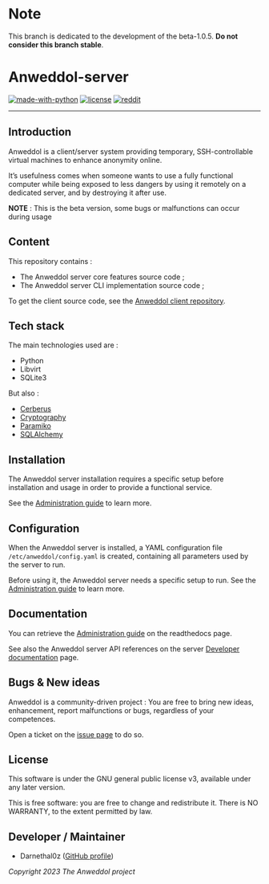 # Note

This branch is dedicated to the development of the beta-1.0.5. **Do not consider this branch stable**.

# Anweddol-server

[![made-with-python](https://img.shields.io/badge/Made%20with-Python-important)](https://www.python.org/)
[![license](https://img.shields.io/badge/license-GPLv3-blue.svg)](https://shields.io/)
[![reddit](https://img.shields.io/reddit/subreddit-subscribers/Anweddol?style=social)](https://www.reddit.com/r/Anweddol/)

---

## Introduction

Anweddol is a client/server system providing temporary, SSH-controllable virtual machines to enhance anonymity online.

It’s usefulness comes when someone wants to use a fully functional computer while being exposed to less dangers by using it remotely on a dedicated server, and by destroying it after use.

**NOTE** : This is the beta version, some bugs or malfunctions can occur during usage

## Content

This repository contains : 

- The Anweddol server core features source code ;
- The Anweddol server CLI implementation source code ;

To get the client source code, see the [Anweddol client repository](https://github.com/the-anweddol-project/Anweddol-client).

## Tech stack

The main technologies used are : 

- Python
- Libvirt
- SQLite3

But also : 

- [Cerberus](https://pypi.org/project/Cerberus/)
- [Cryptography](https://pypi.org/project/cryptography/)
- [Paramiko](https://pypi.org/project/paramiko/)
- [SQLAlchemy](https://www.sqlalchemy.org/)

## Installation

The Anweddol server installation requires a specific setup before installation and usage in order to provide a functional service.

See the [Administration guide](https://anweddol-server.readthedocs.io/en/latest/administration_guide/index.html) to learn more.

## Configuration

When the Anweddol server is installed, a YAML configuration file `/etc/anweddol/config.yaml` is created, containing all parameters used by the server to run. 

Before using it, the Anweddol server needs a specific setup to run. See the [Administration guide](https://anweddol-server.readthedocs.io/en/latest/administration_guide/index.html) to learn more.

## Documentation

You can retrieve the [Administration guide](https://anweddol-server.readthedocs.io/en/latest/administration_guide/index.html) on the readthedocs page.

See also the Anweddol server API references on the server [Developer documentation](https://anweddol-server.readthedocs.io/en/latest/developer_section/index.html) page.

## Bugs & New ideas

Anweddol is a community-driven project : You are free to bring new ideas, enhancement, report malfunctions or bugs, regardless of your competences.

Open a ticket on the [issue page](https://github.com/the-anweddol-project/Anweddol-server/issues) to do so.

## License

This software is under the GNU general public license v3, available under any later version.

This is free software: you are free to change and redistribute it. There is NO WARRANTY, to the extent permitted by law.

## Developer / Maintainer

- Darnethal0z ([GitHub profile](https://github.com/Darnethal0z))

*Copyright 2023 The Anweddol project*
